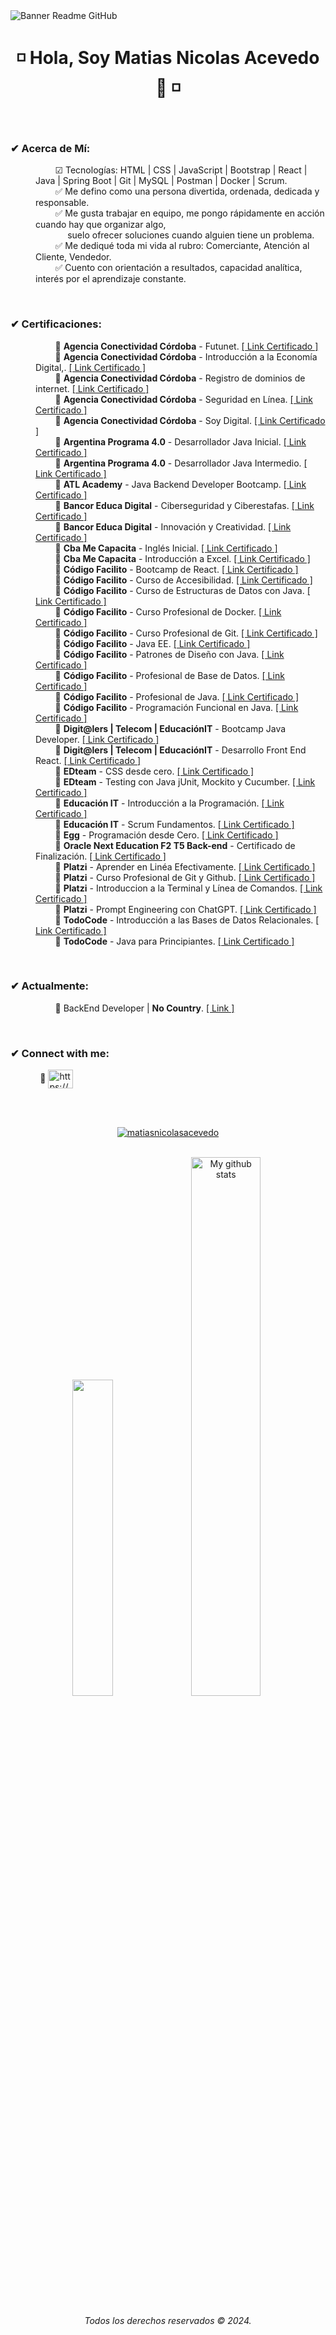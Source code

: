 <image align="center" src="https://i.ibb.co/KhrC5BQ/GITHUB.png" alt="Banner Readme GitHub">
<h1 align="center"> ◽ Hola, Soy Matias Nicolas Acevedo 👋 ◽ </h1>
<br>
  
<h3 align="left">✔ Acerca de Mí:</h3>
<dl>
  <dd>
    &nbsp;&nbsp;&nbsp;&nbsp;&nbsp;&nbsp;&nbsp; 
    ☑ Tecnologías: HTML | CSS | JavaScript | Bootstrap | React | Java | Spring Boot | Git | MySQL | Postman | Docker | Scrum.        
  </dd>
  <dd>
    &nbsp;&nbsp;&nbsp;&nbsp;&nbsp;&nbsp;&nbsp;
    ✅ Me defino como una persona divertida, ordenada, dedicada y responsable.
  </dd>
  <dd>
    &nbsp;&nbsp;&nbsp;&nbsp;&nbsp;&nbsp;&nbsp;
    ✅ Me gusta trabajar en equipo, me pongo rápidamente en acción cuando hay que organizar algo,
    <br>&nbsp;&nbsp;&nbsp;&nbsp;&nbsp;&nbsp;&nbsp;&nbsp;&nbsp;&nbsp;&nbsp;&nbsp; 
    suelo ofrecer soluciones cuando alguien tiene un problema.
  </dd>
  <dd>
    &nbsp;&nbsp;&nbsp;&nbsp;&nbsp;&nbsp;&nbsp;
    ✅ Me dediqué toda mi vida al rubro: Comerciante, Atención al Cliente, Vendedor.
  </dd>
  <dd>
    &nbsp;&nbsp;&nbsp;&nbsp;&nbsp;&nbsp;&nbsp;
    ✅ Cuento con orientación a resultados, capacidad analítica, interés por el aprendizaje constante.
  </dd>
</dl>
<br>
<h3 align="left">✔ Certificaciones:</h3>
<dl>
   <dd>
    &nbsp;&nbsp;&nbsp;&nbsp;&nbsp;&nbsp;&nbsp; 
    🔸 <b>Agencia Conectividad Córdoba</b> - Futunet. 
    <a href="https://drive.google.com/file/d/1u-AmZTf2gCgwGOHrM_AUscSOXEQFNYd0/view?usp=drive_link" target="blank">[ Link Certificado ]</a>
   </dd>
   <dd>
    &nbsp;&nbsp;&nbsp;&nbsp;&nbsp;&nbsp;&nbsp; 
    🔸 <b>Agencia Conectividad Córdoba</b> - Introducción a la Economía Digital,. 
    <a href="https://drive.google.com/file/d/17QIrL4XO6V-96EUvLu-PeNg7CwCffNfy/view?usp=drive_link" target="blank">[ Link Certificado ]</a>
   </dd>
   <dd>
    &nbsp;&nbsp;&nbsp;&nbsp;&nbsp;&nbsp;&nbsp; 
    🔸 <b>Agencia Conectividad Córdoba</b> - Registro de dominios de internet. 
    <a href="https://drive.google.com/file/d/1bem5nEOY6iO0mPJGZfu8j6zV_inhwDOD/view?usp=drive_link" target="blank">[ Link Certificado ]</a>
   </dd>
   <dd>
    &nbsp;&nbsp;&nbsp;&nbsp;&nbsp;&nbsp;&nbsp; 
    🔸 <b>Agencia Conectividad Córdoba</b> - Seguridad en Línea.
    <a href="https://drive.google.com/file/d/1uBPyUzyzTn5iTL5cm9zDydvLmfsByFOg/view?usp=drive_link" target="blank">[ Link Certificado ]</a>
   </dd>
   <dd>
    &nbsp;&nbsp;&nbsp;&nbsp;&nbsp;&nbsp;&nbsp; 
    🔸 <b>Agencia Conectividad Córdoba</b> - Soy Digital.
    <a href="https://drive.google.com/file/d/1SBHKwJeSRbDMBYyZDVAkXDhyoWQ2Yq53/view?usp=drive_link" target="blank">[ Link Certificado ]</a>
   </dd>
   <dd>
    &nbsp;&nbsp;&nbsp;&nbsp;&nbsp;&nbsp;&nbsp; 
    🔸 <b>Argentina Programa 4.0</b> - Desarrollador Java Inicial.
    <a href="https://drive.google.com/file/d/1acSpvx-YqnO_R8fK11MglJ4M4YPLnyqB/view?usp=drive_link" target="blank">[ Link Certificado ]</a>
   </dd>
   <dd>
    &nbsp;&nbsp;&nbsp;&nbsp;&nbsp;&nbsp;&nbsp; 
    🔸 <b>Argentina Programa 4.0</b> - Desarrollador Java Intermedio.
    <a href="https://drive.google.com/file/d/1-0uKi_OmKW79VfJ4JDgvhKHjD_ATyToy/view?usp=drive_link" target="blank">[ Link Certificado ]</a>
   </dd>
   <dd>
    &nbsp;&nbsp;&nbsp;&nbsp;&nbsp;&nbsp;&nbsp; 
    🔸 <b>ATL Academy</b> - Java Backend Developer Bootcamp. 
    <a href="https://drive.google.com/file/d/1gHpErL6syp5mrwA3pqTsnlu5x14PK7nC/view?usp=drive_link" target="blank">[ Link Certificado ]</a>
   </dd>
   <dd>
    &nbsp;&nbsp;&nbsp;&nbsp;&nbsp;&nbsp;&nbsp; 
    🔸 <b>Bancor Educa Digital</b> - Ciberseguridad y Ciberestafas. 
    <a href="https://drive.google.com/file/d/19tfp4bO_xrSSLBi4GgA7K8qh5__ujgs7/view?usp=drive_link" target="blank">[ Link Certificado ]</a>
   </dd>
   <dd>
    &nbsp;&nbsp;&nbsp;&nbsp;&nbsp;&nbsp;&nbsp; 
    🔸 <b>Bancor Educa Digital</b> - Innovación y Creatividad. 
    <a href="https://drive.google.com/file/d/1z4JG16OKvuO1gjS0XeKEEWWSoM8KYgIX/view?usp=drive_link" target="blank">[ Link Certificado ]</a>
   </dd>
   <dd>
    &nbsp;&nbsp;&nbsp;&nbsp;&nbsp;&nbsp;&nbsp; 
    🔸 <b>Cba Me Capacita</b> - Inglés Inicial. 
    <a href="https://drive.google.com/file/d/1ytmg7y7pyoH1tZN7XPeRVMMCTt2tdIWt/view?usp=drive_link" target="blank">[ Link Certificado ]</a>
   </dd>
   <dd>
    &nbsp;&nbsp;&nbsp;&nbsp;&nbsp;&nbsp;&nbsp; 
    🔸 <b>Cba Me Capacita</b> - Introducción a Excel. 
    <a href="https://drive.google.com/file/d/144Y7t0QQXIWHVp2_lHPoZx0DKQpUrmV3/view?usp=drive_link" target="blank">[ Link Certificado ]</a>
   </dd>
   <dd>
    &nbsp;&nbsp;&nbsp;&nbsp;&nbsp;&nbsp;&nbsp; 
    🔸 <b>Código Facilito</b> - Bootcamp de React. 
    <a href="https://drive.google.com/file/d/1eK2M3jGK3KHjTN4ot5bGuFEAt65NkGJx/view?usp=drive_link" target="blank">[ Link Certificado ]</a>
   </dd>
   <dd>
    &nbsp;&nbsp;&nbsp;&nbsp;&nbsp;&nbsp;&nbsp; 
    🔸 <b>Código Facilito</b> - Curso de Accesibilidad. 
    <a href="https://drive.google.com/file/d/1hwbjBglDOEUgs2xfUNfCae0tACAzx6_0/view?usp=drive_link" target="blank">[ Link Certificado ]</a>
   </dd>
   <dd>
    &nbsp;&nbsp;&nbsp;&nbsp;&nbsp;&nbsp;&nbsp; 
    🔸 <b>Código Facilito</b> - Curso de Estructuras de Datos con Java.
    <a href="https://drive.google.com/file/d/1leWAOL40st1Q0JtMaztcROEn5u8i6sfq/view?usp=drive_link" target="blank">[ Link Certificado ]</a>
   </dd>
   <dd>
    &nbsp;&nbsp;&nbsp;&nbsp;&nbsp;&nbsp;&nbsp; 
    🔸 <b>Código Facilito</b> - Curso Profesional de Docker. 
    <a href="https://drive.google.com/file/d/1x_sEqz_VLnFPcOQY-Tw_o2x8u9R5EwDQ/view?usp=drive_link" target="blank">[ Link Certificado ]</a>
   </dd>
   <dd>
    &nbsp;&nbsp;&nbsp;&nbsp;&nbsp;&nbsp;&nbsp; 
    🔸 <b>Código Facilito</b> - Curso Profesional de Git. 
    <a href="https://drive.google.com/file/d/1am6uv2amvEBo-RUmNQ6viO7Cd8ZQ1-ck/view?usp=drive_link" target="blank">[ Link Certificado ]</a>
   </dd>
   <dd>
    &nbsp;&nbsp;&nbsp;&nbsp;&nbsp;&nbsp;&nbsp; 
    🔸 <b>Código Facilito</b> - Java EE. 
    <a href="https://drive.google.com/file/d/1NqTyjwhziXh_wC_iq25xtAJOpyuVUMMx/view?usp=drive_link" target="blank">[ Link Certificado ]</a>
   </dd>
   <dd>
    &nbsp;&nbsp;&nbsp;&nbsp;&nbsp;&nbsp;&nbsp; 
    🔸 <b>Código Facilito</b> - Patrones de Diseño con Java. 
    <a href="https://drive.google.com/file/d/1fZxqPcSACyNryxEbXkwzIIKmmUPXlMi9/view?usp=drive_link" target="blank">[ Link Certificado ]</a>
   </dd>
   <dd>
    &nbsp;&nbsp;&nbsp;&nbsp;&nbsp;&nbsp;&nbsp; 
    🔸 <b>Código Facilito</b> - Profesional de Base de Datos. 
    <a href="https://drive.google.com/file/d/1c5W9zGTwo3JBnewnpuvOHKbatdQ8j2pR/view?usp=drive_link" target="blank">[ Link Certificado ]</a>
   </dd>
   <dd>
    &nbsp;&nbsp;&nbsp;&nbsp;&nbsp;&nbsp;&nbsp; 
    🔸 <b>Código Facilito</b> - Profesional de Java. 
    <a href="https://drive.google.com/file/d/1ZlC2X5EJhitNbFVdjm1MTKf-wFiYzDyF/view?usp=drive_link" target="blank">[ Link Certificado ]</a>
   </dd>
   <dd>
    &nbsp;&nbsp;&nbsp;&nbsp;&nbsp;&nbsp;&nbsp; 
    🔸 <b>Código Facilito</b> - Programación Funcional en Java. 
    <a href="https://drive.google.com/file/d/1SW7HKEkjSAUdRX7oEqNSqj5cWMUS-lAz/view?usp=drive_link" target="blank">[ Link Certificado ]</a>
   </dd>
   <dd>
    &nbsp;&nbsp;&nbsp;&nbsp;&nbsp;&nbsp;&nbsp; 
    🔸 <b>Digit@lers | Telecom | EducaciónIT</b> - Bootcamp Java Developer. 
    <a href="https://drive.google.com/file/d/1NjM9Mj6VR6zjgYYPfb3Xn0lbZMc843eo/view?usp=drive_link" target="blank">[ Link Certificado ]</a>
   </dd>
   <dd>
    &nbsp;&nbsp;&nbsp;&nbsp;&nbsp;&nbsp;&nbsp; 
    🔸 <b>Digit@lers | Telecom | EducaciónIT</b> - Desarrollo Front End React. 
    <a href="https://drive.google.com/file/d/1NzsJKrIof9RBYm7_RMvBVT5mzpD_KjRh/view?usp=drive_link" target="blank">[ Link Certificado ]</a>
   </dd>
   <dd>
    &nbsp;&nbsp;&nbsp;&nbsp;&nbsp;&nbsp;&nbsp; 
    🔸 <b>EDteam</b> - CSS desde cero. 
    <a href="https://drive.google.com/file/d/1QtJ-_iXEMAJcjDiKHMJ_SGo4nIHRRiF2/view?usp=drive_link" target="blank">[ Link Certificado ]</a>
   </dd>
   <dd>
    &nbsp;&nbsp;&nbsp;&nbsp;&nbsp;&nbsp;&nbsp; 
    🔸 <b>EDteam</b> - Testing con Java jUnit, Mockito y Cucumber. 
    <a href="https://drive.google.com/file/d/1DgWmE7sV5hwV0OlowcIWXH-lHqwY-m8T/view?usp=drive_link" target="blank">[ Link Certificado ]</a>
   </dd>
   <dd>
    &nbsp;&nbsp;&nbsp;&nbsp;&nbsp;&nbsp;&nbsp; 
    🔸 <b>Educación IT</b> - Introducción a la Programación. 
    <a href="https://drive.google.com/file/d/1pJfZ-minDXeov_JEqcAbTXBIAY9OR_8y/view?usp=drive_link" target="blank">[ Link Certificado ]</a>
   </dd>
   <dd>
    &nbsp;&nbsp;&nbsp;&nbsp;&nbsp;&nbsp;&nbsp; 
    🔸 <b>Educación IT</b> - Scrum Fundamentos. 
    <a href="https://drive.google.com/file/d/1npPvvTqVpWVUR4YxXE1AzG1OYvbjWSb6/view?usp=drive_link" target="blank">[ Link Certificado ]</a>
   </dd>
   <dd>
    &nbsp;&nbsp;&nbsp;&nbsp;&nbsp;&nbsp;&nbsp; 
    🔸 <b>Egg</b> - Programación desde Cero. 
    <a href="https://drive.google.com/file/d/1LA4XjxvN7OZFv61ygOQYi_1tfZMdXcfx/view?usp=drive_link" target="blank">[ Link Certificado ]</a>
   </dd>
   <dd>
    &nbsp;&nbsp;&nbsp;&nbsp;&nbsp;&nbsp;&nbsp; 
    🔸 <b>Oracle Next Education F2 T5 Back-end</b> - Certificado de Finalización. 
    <a href="https://drive.google.com/file/d/1Smc1oKek2NdJYKxO0Cb53Y5M8xkKaAib/view?usp=drive_link" target="blank">[ Link Certificado ]</a>
   </dd>
   <dd>
    &nbsp;&nbsp;&nbsp;&nbsp;&nbsp;&nbsp;&nbsp; 
    🔸 <b>Platzi</b> - Aprender en Linéa Efectivamente. 
    <a href="https://drive.google.com/file/d/173yDD4bjjIkOBQY8ZBIwdLjEnTQii8L4/view?usp=drive_link" target="blank">[ Link Certificado ]</a>
   </dd>
   <dd>
    &nbsp;&nbsp;&nbsp;&nbsp;&nbsp;&nbsp;&nbsp; 
    🔸 <b>Platzi</b> - Curso Profesional de Git y Github. 
    <a href="https://drive.google.com/file/d/1oBNdn0m9CA1nevcFwpjEJHKpD_rorEv5/view?usp=drive_link" target="blank">[ Link Certificado ]</a>
   </dd>
   <dd>
    &nbsp;&nbsp;&nbsp;&nbsp;&nbsp;&nbsp;&nbsp; 
    🔸 <b>Platzi</b> - Introduccion a la Terminal y Línea de Comandos. 
    <a href="https://drive.google.com/file/d/1nQNhEYlOQrbRJS5MuSTrmNlEtJiS6cow/view?usp=drive_link" target="blank">[ Link Certificado ]</a>
   </dd>
   <dd>
    &nbsp;&nbsp;&nbsp;&nbsp;&nbsp;&nbsp;&nbsp; 
    🔸 <b>Platzi</b> - Prompt Engineering con ChatGPT. 
    <a href="https://drive.google.com/file/d/1tl9Ek_ZPVwPCBLIf163fK2JY-A1l2QRm/view?usp=drive_link" target="blank">[ Link Certificado ]</a>
   </dd>
   <dd>
    &nbsp;&nbsp;&nbsp;&nbsp;&nbsp;&nbsp;&nbsp; 
    🔸 <b>TodoCode</b> - Introducción a las Bases de Datos Relacionales. 
    <a href="https://drive.google.com/file/d/12F-zhQMV45zn-eNB7jQiSWtEClXhWNPL/view?usp=drive_link" target="blank">[ Link Certificado ]</a>
   </dd>
   <dd>
    &nbsp;&nbsp;&nbsp;&nbsp;&nbsp;&nbsp;&nbsp; 
    🔸 <b>TodoCode</b> - Java para Principiantes. 
    <a href="https://drive.google.com/file/d/1H1dK7rg-bxFU5yxr7NpIBalA1fmt-zH_/view?usp=drive_link" target="blank">[ Link Certificado ]</a>
   </dd>
</dl>
<br>
<h3 align="left">✔ Actualmente:</h3>
<dl>
  <dd>
    &nbsp;&nbsp;&nbsp;&nbsp;&nbsp;&nbsp;&nbsp;
    🔸 BackEnd Developer | <b>No Country</b>.
    <a href="https://www.nocountry.tech/" target="blank">[ Link ]</a>
  </dd>
</dl>
<br>
<h3 align="left">✔ Connect with me:</h3>
<p align="left">
    &nbsp;&nbsp;&nbsp;&nbsp;&nbsp;&nbsp;&nbsp;&nbsp;&nbsp;&nbsp;&nbsp;
    🔸 <a href="https://www.linkedin.com/in/matias-nicolas-acevedo/" target="blank"><img align="center" src="https://raw.githubusercontent.com/rahuldkjain/github-profile-readme-generator/master/src/images/icons/Social/linked-in-alt.svg" alt="https://www.linkedin.com/in/matias-nicolas-acevedo/" height="30" width="40" /></a>
</p>
<br>
<br>
<p align="center"> <a href="https://github.com/ryo-ma/github-profile-trophy"><img src="https://github-profile-trophy.vercel.app/?username=matiasnicolasacevedo&theme=onedark" alt="matiasnicolasacevedo" /></a> 
</p>

<br>
<div align="center">
  <img src="https://github-readme-stats.vercel.app/api/top-langs/?username=MatiasNicolasAcevedo&layout=compact&theme=cobalt&hide_border=true" width="36%"/>
   <img src="https://github-readme-stats.vercel.app/api?username=MatiasNicolasAcevedo&show_icons=true&theme=cobalt&hide_border=true" alt="My github stats" width="47%"/> 
</div>
<div>
  <h6 align="center"> Todos los derechos reservados © 2024. </h6>
</div>


